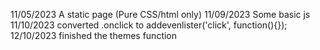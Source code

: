 11/05/2023
A static page (Pure CSS/html only)
11/09/2023
Some basic js
11/10/2023
converted .onclick to addevenlister('click', function(){});
12/10/2023
finished the themes function
